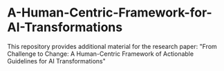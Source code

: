 # A-Human-Centric-Framework-for-AI-Transformations
This repository provides additional material for the research paper: "From Challenge to Change: A Human-Centric Framework of Actionable Guidelines for AI Transformations"
